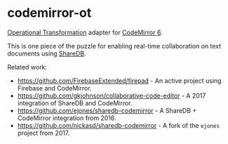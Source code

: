 # codemirror-ot
[Operational Transformation](https://github.com/ottypes/json0) adapter for [CodeMirror 6](https://codemirror.net/6/).

This is one piece of the puzzle for enabling real-time collaboration on text documents using [ShareDB](https://github.com/teamwork/sharedb).

Related work:

 * https://github.com/FirebaseExtended/firepad - An active project using Firebase and CodeMirror.
 * https://github.com/gkjohnson/collaborative-code-editor - A 2017 integration of ShareDB and CodeMirror.
 * https://github.com/ejones/sharedb-codemirror - A ShareDB + CodeMirror integration from 2016.
 * https://github.com/nickasd/sharedb-codemirror - A fork of the `ejones` project from 2017.
